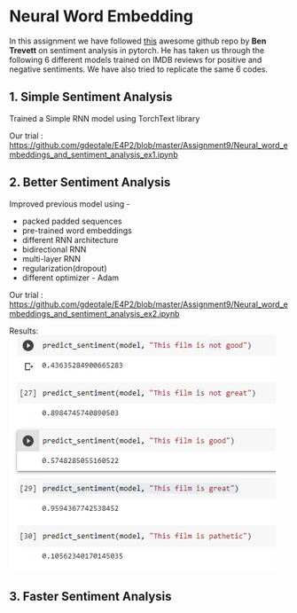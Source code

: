 
# Neural Word Embedding
In this assignment we have followed [this](https://github.com/bentrevett/pytorch-sentiment-analysis) awesome github repo by <b>Ben Trevett</b> on sentiment analysis in pytorch.
He has taken us through the following 6 different models trained on IMDB reviews for positive and negative sentiments. We have also tried to replicate the same 6 codes.

## 1. Simple Sentiment Analysis
Trained a Simple RNN model using TorchText library

Our trial : https://github.com/gdeotale/E4P2/blob/master/Assignment9/Neural_word_embeddings_and_sentiment_analysis_ex1.ipynb 

## 2. Better Sentiment Analysis
Improved previous model using -
  - packed padded sequences
  - pre-trained word embeddings
  - different RNN architecture
  - bidirectional RNN
  - multi-layer RNN
  - regularization(dropout)
  - different optimizer - Adam

Our trial : https://github.com/gdeotale/E4P2/blob/master/Assignment9/Neural_word_embeddings_and_sentiment_analysis_ex2.ipynb

Results: 
![](https://github.com/gdeotale/E4P2/blob/master/Assignment9/model_2_predictions.PNG)

## 3. Faster Sentiment Analysis
